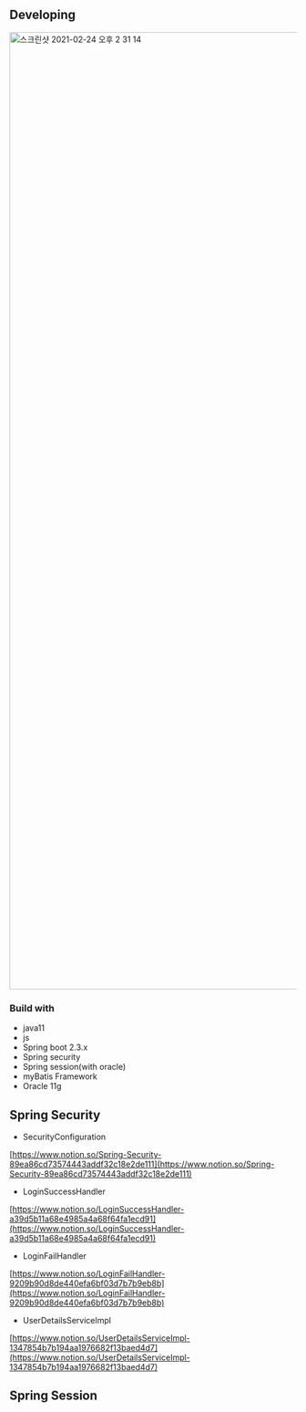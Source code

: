 ## Developing

<img width="1679" alt="스크린샷 2021-02-24 오후 2 31 14" src="https://user-images.githubusercontent.com/71886066/109613670-d7178e00-7b74-11eb-99b8-23929bfc61c1.png">


### Build with

- java11
- js
- Spring boot 2.3.x
- Spring security
- Spring session(with oracle)
- myBatis Framework
- Oracle 11g

## Spring Security

- SecurityConfiguration

[https://www.notion.so/Spring-Security-89ea86cd73574443addf32c18e2de111](https://www.notion.so/Spring-Security-89ea86cd73574443addf32c18e2de111)

- LoginSuccessHandler

[https://www.notion.so/LoginSuccessHandler-a39d5b11a68e4985a4a68f64fa1ecd91](https://www.notion.so/LoginSuccessHandler-a39d5b11a68e4985a4a68f64fa1ecd91)

- LoginFailHandler

[https://www.notion.so/LoginFailHandler-9209b90d8de440efa6bf03d7b7b9eb8b](https://www.notion.so/LoginFailHandler-9209b90d8de440efa6bf03d7b7b9eb8b)

- UserDetailsServiceImpl

[https://www.notion.so/UserDetailsServiceImpl-1347854b7b194aa1976682f13baed4d7](https://www.notion.so/UserDetailsServiceImpl-1347854b7b194aa1976682f13baed4d7)

## Spring Session
